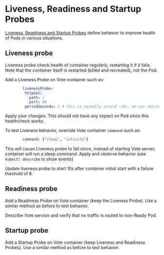 # Liveness, Readiness and Startup Probes 

[Liveness, Readiness and Startup Probes](https://kubernetes.io/docs/tasks/configure-pod-container/configure-liveness-readiness-startup-probes/) define behavior to improve health of Pods in various situations.

## Liveness probe

Liveness probe check health of container regularly, restarting it if it fails. Note that the _container_ itself is restarted (killed and recreated), not the Pod. 

Add a Liveness Probe on Vote container such as:

```yml
        livenessProbe:
         httpGet:
           path: /
           port: 80
         periodSeconds: 2 # This is normally around ~10s, we use shorter time to observe behavior
```

Apply your changes. This should not have any impact on Pod since this healthcheck works.

To test Liveness behavior, override Vote container `command` such as:

```yaml
        command: ["sleep", "infinity"]
```

This will cause Liveness probe to fail since, instead of starting Vote server, container will run a sleep command. Apply and observe behavior (use `kubectl describe` to show events)

Update liveness probe to start 10s after container initial start with a failure theshold of 8.

## Readiness probe

Add a Readiness Probe on Vote container (keep the Liveness Probe). Use a similar method as before to test behavior.

Describe Vote service and verify that no traffic is routed to non-Ready Pod. 

## Startup probe

Add a Startup Probe on Vote container (keep Liveness and Readiness Probes). Use a similar method as before to test behavior.